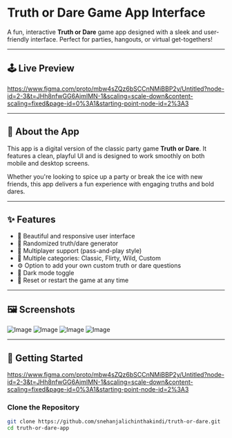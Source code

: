 #  Truth or Dare Game App Interface

A fun, interactive **Truth or Dare** game app designed with a sleek and user-friendly interface. Perfect for parties, hangouts, or virtual get-togethers!

---

## 🕹️ Live Preview
https://www.figma.com/proto/mbw4sZQz6bSCCnNMiBBP2y/Untitled?node-id=2-3&t=JHh8nfwGG6AjmIMN-1&scaling=scale-down&content-scaling=fixed&page-id=0%3A1&starting-point-node-id=2%3A3

---

## 📱 About the App

This app is a digital version of the classic party game **Truth or Dare**. It features a clean, playful UI and is designed to work smoothly on both mobile and desktop screens.

Whether you're looking to spice up a party or break the ice with new friends, this app delivers a fun experience with engaging truths and bold dares.

---

## ✨ Features

- 🎨 Beautiful and responsive user interface
- 🎲 Randomized truth/dare generator
- 👫 Multiplayer support (pass-and-play style)
- 🧾 Multiple categories: Classic, Flirty, Wild, Custom
- ⚙️ Option to add your own custom truth or dare questions
- 🌙 Dark mode toggle
- 🔄 Reset or restart the game at any time

---

## 🖼️ Screenshots

![Image](https://github.com/user-attachments/assets/c5de3cb3-1472-43c9-894b-481986308050)
![Image](https://github.com/user-attachments/assets/dd33ab83-4d2d-43ae-a42e-e698d943446e)
![Image](https://github.com/user-attachments/assets/1a8aa682-f7d7-4448-b2e1-76379e8c0e83)
![Image](https://github.com/user-attachments/assets/432dfe11-971d-4afc-8282-849e28a80b7c)

---

## 🚀 Getting Started
https://www.figma.com/proto/mbw4sZQz6bSCCnNMiBBP2y/Untitled?node-id=2-3&t=JHh8nfwGG6AjmIMN-1&scaling=scale-down&content-scaling=fixed&page-id=0%3A1&starting-point-node-id=2%3A3


### Clone the Repository

```bash
git clone https://github.com/snehanjalichinthakindi/truth-or-dare.git
cd truth-or-dare-app
